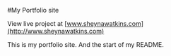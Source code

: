 #My Portfolio site

View live project at [www.sheynawatkins.com](http://www.sheynawatkins.com)

This is my portfolio site. And the start of my README.
